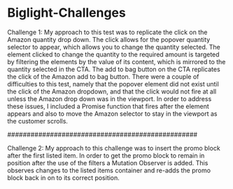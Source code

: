 # Biglight-Challenges

Challenge 1: 
My approach to this test was to replicate the click on the Amazon quantity drop down. The click allows for the popover quantity selector to appear, which allows you to change the quantity selected. The element clicked to change the quantity to the required amount is targeted by filtering the elements by the value of its content, which is mirrored to the quantity selected in the CTA. The add to bag button on the CTA replicates the click of the Amazon add to bag button. There were a couple of difficulties to this test, namely that the popover element did not exist until the click of the Amazon dropdown, and that the click would not fire at all unless the Amazon drop down was in the viewport. In order to address these issues, I included a Promise function that fires after the element appears and also to move the Amazon selector to stay in the viewport as the customer scrolls.

#################################################

Challenge 2: 
My approach to this challenge was to insert the promo block after the first listed item. In order to get the promo block to remain in position after the use of the filters a Mutation Observer is added. This observes changes to the listed items container and re-adds the promo block back in on to its correct position.
